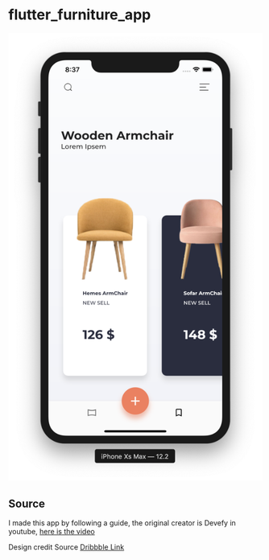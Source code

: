 # flutter_furniture_app

<p align="center">
    <img src="./assets/readme_image01.png">
</p>

## Source

I made this app by following a guide, the original creator is Devefy in youtube, [here is the video](https://www.youtube.com/watch?v=1VLr5NqUSTE&t=29s)

Design credit Source [Dribbble Link](https://dribbble.com/shots/6091625-Furniture-mobile-app)
